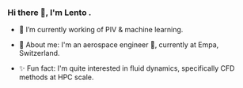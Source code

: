 ### Hi there 👋, I'm Lento .

- 🔭 I’m currently working of PIV & machine learning.

- 🦊 About me: I'm an aerospace engineer 🚀, currently at Empa, Switzerland.

- ✨ Fun fact: I'm quite interested in fluid dynamics, specifically CFD methods at HPC scale.

<!--
**lento234/lento234** is a ✨ _special_ ✨ repository because its `README.md` (this file) appears on your GitHub profile.

Here are some ideas to get you started:

- 🔭 I’m currently working on ...
- 🌱 I’m currently learning ...
- 👯 I’m looking to collaborate on ...
- 🤔 I’m looking for help with ...
- 💬 Ask me about ...
- 📫 How to reach me: ...
- 😄 Pronouns: ...
-->
